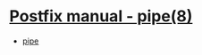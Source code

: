 # [Postfix manual - pipe(8)](http://www.postfix.org/pipe.8.html)

- [pipe](http://www.postfix.org/pipe.8.html)
